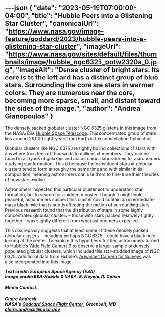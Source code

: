 ---json
{
  "date": "2023-05-19T07:00:00-04:00",
  "title": "Hubble Peers into a Glistening Star Cluster",
  "canonicalUrl": "https://www.nasa.gov/image-feature/goddard/2023/hubble-peers-into-a-glistening-star-cluster",
  "imageUrl": "https://www.nasa.gov/sites/default/files/thumbnails/image/hubble_ngc6325_potw2320a_0.jpg",
  "imageAlt": "Dense cluster of bright stars. Its core is to the left and has a distinct group of blue stars. Surrounding the core are stars in warmer colors. They are numerous near the core, becoming more sparse, small, and distant toward the sides of the image.",
  "author": "Andrea Gianopoulos"
}
---

The densely packed globular cluster NGC 6325 glistens in this image from the NASA/ESA [Hubble Space Telescope](/mission_pages/hubble/main/index.html). This concentrated group of stars lies around 26,000 light-years from Earth in the constellation Ophiuchus.

Globular clusters like NGC 6325 are tightly bound collections of stars with anywhere from tens of thousands to millions of members. They can be found in all types of galaxies and act as natural laboratories for astronomers studying star formation. This is because the constituent stars of globular clusters tend to form at roughly the same time and with similar initial composition, meaning astronomers can use them to fine-tune their theories of how stars evolve.

Astronomers inspected this particular cluster not to understand star formation, but to search for a hidden monster. Though it might look peaceful, astronomers suspect this cluster could contain an intermediate-mass black hole that is subtly affecting the motion of surrounding stars. Previous research found that the distribution of stars in some highly concentrated globular clusters – those with stars packed relatively tightly together – was slightly different from what astronomers expected.

This discrepancy suggests that at least some of these densely packed globular clusters – including perhaps NGC 6325 – could have a black hole lurking at the center. To explore this hypothesis further, astronomers turned to Hubble’s [Wide Field Camera 3](/content/observatory-instruments-wide-field-camera-3) to observe a larger sample of densely populated globular clusters, which included this star-studded image of NGC 6325. Additional data from Hubble’s [Advanced Camera for Surveys](/content/observatory-instruments-advanced-camera-for-surveys) was also incorporated into this image.

_**Text credit: European Space Agency (ESA)  
Image credit: ESA/Hubble & NASA, E. Noyola, R. Cohen**_

#### **_Media Contact:_**

**_Claire Andreoli_**  
**_NASA's_** [**_Goddard Space Flight Center_**](http://www.nasa.gov/goddard), **_Greenbelt, MD_**  
[**_claire.andreoli@nasa.gov_**](mailto:claire.andreoli@nasa.gov)
